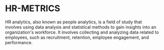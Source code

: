 # HR-METRICS
HR analytics, also known as people analytics, is a field of study that involves using data analysis and statistical methods to gain insights into an organization's workforce. It involves collecting and analyzing data related to employees, such as recruitment, retention, employee engagement, and performance.
